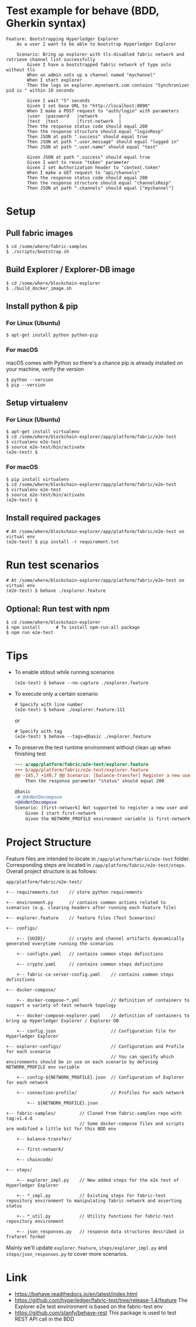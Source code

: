 
<!-- (SPDX-License-Identifier: CC-BY-4.0) -->  <!-- Ensure there is a newline before, and after, this line -->

# Test example for behave (BDD, Gherkin syntax)

```behave
Feature: Bootstrapping Hyperledger Explorer
    As a user I want to be able to bootstrap Hyperledger Explorer

    Scenario: Bring up explorer with tls-disabled fabric network and retrieve channel list successfully
        Given I have a bootstrapped fabric network of type solo without tls
        When an admin sets up a channel named "mychannel"
        When I start explorer
        Then the logs on explorer.mynetwork.com contains "Synchronizer pid is " within 10 seconds

        Given I wait "5" seconds
        Given I set base URL to "http://localhost:8090"
        When I make a POST request to "auth/login" with parameters
        |user  |password   |network        |
        |test  |test       |first-network  |
        Then the response status code should equal 200
        Then the response structure should equal "loginResp"
        Then JSON at path ".success" should equal true
        Then JSON at path ".user.message" should equal "logged in"
        Then JSON at path ".user.name" should equal "test"

        Given JSON at path ".success" should equal true
        Given I want to reuse "token" parameter
        Given I set Authorization header to "context.token"
        When I make a GET request to "api/channels"
        Then the response status code should equal 200
        Then the response structure should equal "channelsResp"
        Then JSON at path ".channels" should equal ["mychannel"]
```

# Setup


## Pull fabric images

```
$ cd /some/where/fabric-samples
$ ./scripts/bootstrap.sh
```

## Build Explorer / Explorer-DB image

```
$ cd /some/where/blockchain-explorer
$ ./build_docker_image.sh
```

## Install python & pip

### For Linux (Ubuntu)

```
$ apt-get install python python-pip
```

### For macOS

 macOS comes with Python so there's a chance pip is already installed on your machine, verify the version
```
$ python --version
$ pip --version
```


## Setup virtualenv

### For Linux (Ubuntu)

```
$ apt-get install virtualenv
$ cd /some/where/blockchain-explorer/app/platform/fabric/e2e-test
$ virtualenv e2e-test
$ source e2e-test/bin/activate
(e2e-test) $
```

### For macOS

```
$ pip install virtualenv
$ cd /some/where/blockchain-explorer/app/platform/fabric/e2e-test
$ virtualenv e2e-test
$ source e2e-test/bin/activate
(e2e-test) $
```

## Install required packages

```
# At /some/where/blockchain-explorer/app/platform/fabric/e2e-test on virtual env
(e2e-test) $ pip install -r requirement.txt
```

# Run test scenarios

```
# At /some/where/blockchain-explorer/app/platform/fabric/e2e-test on virtual env
(e2e-test) $ behave ./explorer.feature
```

## Optional: Run test with npm

```
$ cd /some/where/blockchain-explorer
$ npm install      # To install npm-run-all package
$ npm run e2e-test
```

# Tips

* To enable stdout while running scenarios
  ```
  (e2e-test) $ behave --no-capture ./explorer.feature
  ```

* To execute only a certain scenario
  ```
  # Specify with line number
  (e2e-test) $ behave ./explorer.feature:111
  ```
  or
  ```
  # Specify with tag
  (e2e-test) $ behave --tags=@basic ./explorer.feature
  ```

* To preserve the test runtime environment without clean up when finishing test
  ```diff
  --- a/app/platform/fabric/e2e-test/explorer.feature
  +++ b/app/platform/fabric/e2e-test/explorer.feature
  @@ -145,7 +149,7 @@ Scenario: [balance-transfer] Register a new user and enroll successfully
      Then the response parameter "status" should equal 200

  @basic
  -# @doNotDecompose
  +@doNotDecompose
  Scenario: [first-network] Not supported to register a new user and enroll
      Given I start first-network
      Given the NETWORK_PROFILE environment variable is first-network
  ```

# Project Structure

Feature files are intended to locate in `/app/platform/fabric/e2e-test` folder. Corresponding steps are located in `/app/platform/fabric/e2e-test/steps`.
Overall project structure is as follows:

```
app/platform/fabric/e2e-test/

+-- requirements.txt    // store python requirements

+-- environment.py      // contains common actions related to scenarios (e.g. clearing headers after running each feature file)

+-- explorer.feature    // feature files (Test Scenarios)

+-- configs/

    +-- {UUID}/         // crypto and channel artifacts dyanamically generated everytime running the scenarios

    +-- configtx.yaml   // contains common steps definitions

    +-- crypto.yaml     // contains common steps definitions

    +-- fabric-ca-server-config.yaml    // contains common steps definitions

+-- docker-compose/

    +-- docker-compose-*.yml            // definition of containers to support a variety of test network topology

    +-- docker-compose-explorer.yaml    // definition of containers to bring up Hyperledger Explorer / Explorer DB

    +-- config.json                     // Configuration file for Hyperledger Explorer

+-- explorer-configs/                   // Configuration and Profile for each scenario
                                        // You can specify which environments should be in use on each scenario by defining NETWORK_PROFILE env variable

    +-- config-${NETWORK_PROFILE}.json  // Configuration of Explorer for each network

    +-- connection-profile/             // Profiles for each network

        +-- ${NETWORK_PROFILE}.json

+-- fabric-samples/         // Cloned from fabric-samples repo with tag:v1.4.0
                            // Some docker-compose files and scripts are modified a little bit for this BDD env

    +-- balance-transfer/

    +-- first-network/

    +-- chaincode/

+-- steps/

    +-- explorer_impl.py    // New added steps for the e2e test of Hyperledger Explorer

    +-- *_impl.py           // Existing steps for fabric-test repository environment to manipulating fabric network and asserting status

    +-- *_util.py           // Utility functions for fabric-test repository environment

    +-- json_responses.py   // response data structures described in Trafaret format

```

Mainly we'll update `explorer.feature`, `steps/explorer_impl.py` and `steps/json_responses.py` to cover more scenarios.

# Link

* https://behave.readthedocs.io/en/latest/index.html
* https://github.com/hyperledger/fabric-test/tree/release-1.4/feature
  The Explorer e2e test environment is based on the fabric-test env
* https://github.com/stanfy/behave-rest
  This package is used to test REST API call in the BDD
